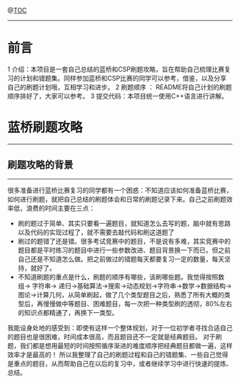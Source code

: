 

@[TOC]( )

---

# 前言

1 介绍：本项目是一套自己总结的蓝桥和CSP刷题攻略，旨在帮助自己梳理比赛复习的计划和错题集。同样参加蓝桥和CSP比赛的同学可以参考，借鉴，以及分享自己的刷题计划哦，互相学习和进步。
2 刷题顺序 ： README将自己计划的刷题顺序排好了，大家可以参考。
3 提交代码：本项目统一使用C++语言进行讲解。

# 蓝桥刷题攻略
---
 ## 刷题攻略的背景
 ---

很多准备进行蓝桥比赛复习的同学都有一个困惑：不知道应该如何准备蓝桥比赛，如何进行刷题，就把自己总结的刷题体会和日常的刷题记录下来。自己之前刷题效率低，浪费的时间主要在三点：

 - 刷的题过于简单、其实只要看一遍题目，就知道怎么去写的题，脑中就有思路以及代码的实现过程了，就不需要去敲代码和刷这道题了
 - 刷过的题错了还是错。很多考试竞赛中的题目，不是说有多难，其实竞赛中的题目都是平时练习的题目中进行一些参数改进、题目背景换一下而已，但之前自己还是不知道怎么做。把之前做过的错题每天都要复习一定的数量，每天坚持，就好了。
 - 不知道刷题的重点是什么，刷题的顺序有哪些，该刷哪些题。我觉得按照数组-> 字符串-> 递归->基础算法->搜索->动态规划->字符串->数学->数据结构->图论->计算几何，从简单刷起，做了几个类型题目之后，熟悉了所有大概的类型后，再慢慢做中等题目、困难题目，每一次把一种类型刷的透彻，80%左右的知识点都精通了，再换下一类型。

我能设身处地的感受到：即使有这样一个整体规划，对于一位初学者寻找合适自己的题目也是很困难，时间成本很高，而且题目还不一定就是经典题目。
对于刷题，我们都是想用最短的时间按照循序渐进的难度顺序把经典题目都做一遍，这样效率才是最高的！
所以我整理了自己的刷题过程和自己的错题集、一些自己觉得是重点的题目，从而帮助自己在以后的复习中，或者继续学习中进行快速的提炼、总结。
